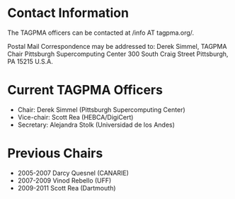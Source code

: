# Contact Information
The TAGPMA officers can be contacted at /info AT tagpma.org/.

Postal Mail Correspondence may be addressed to:
Derek Simmel, TAGPMA Chair
Pittsburgh Supercomputing Center
300 South Craig Street
Pittsburgh, PA 15215
U.S.A.

# Current TAGPMA Officers
* Chair: Derek Simmel (Pittsburgh Supercomputing Center)
* Vice-chair: Scott Rea (HEBCA/DigiCert)
* Secretary: Alejandra Stolk (Universidad de los Andes)

# Previous Chairs
* 2005-2007 Darcy Quesnel (CANARIE)
* 2007-2009 Vinod Rebello (UFF)
* 2009-2011 Scott Rea (Dartmouth)

